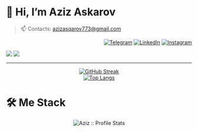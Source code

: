 

# 👋 Hi, I’m Aziz Askarov
> 📫 Contacts: azizasqarov773@gmail.com

<p align="end">
<a href="https://t.me/azizaskarow"><img alt="Telegram" src="https://img.shields.io/badge/telegram-gray?style=flat-square&logo=telegram"></a>
<a href="https://www.linkedin.com/in/azizaskrow/"><img alt="LinkedIn" src="https://img.shields.io/badge/LinkedIn-gray?style=flat-square&logo=linkedin"></a>
<a href="https://instagram.com/azizaskarovv"><img alt="Instagram" src="https://img.shields.io/badge/instagram-gray?style=flat-square&logo=instagram"></a>
</p>

[![](https://komarev.com/ghpvc/?username=azizaskarow&color=orange&label=Profile%20Views)](https://github.com/azizaskarow/azizaskarow)
[![](https://img.shields.io/github/followers/azizaskarow?label=GitHub%20Followers)](https://github.com/azizaskarow)


--------------------------

<div align="center">

[![GitHub Streak](https://streak-stats.demolab.com/?user=azizaskarow&theme=swift)](https://github.com/azizaskarow/)<br/>
[![Top Langs](https://github-readme-stats.vercel.app/api/top-langs/?username=azizaskarow&text_color=black&text_bold=true&title_color=dark&bg_color=white&card_width=495px&hide=html,css)](https://github.com/azizaskarow/)</div>



<h1>🛠 Me Stack</h1>
<p align="center"><img src="https://github-readme-stats.vercel.app/api?username=azizaskarow&show_icons=true&theme=swift" alt="Aziz :: Profile Stats" /></p>




</div>
